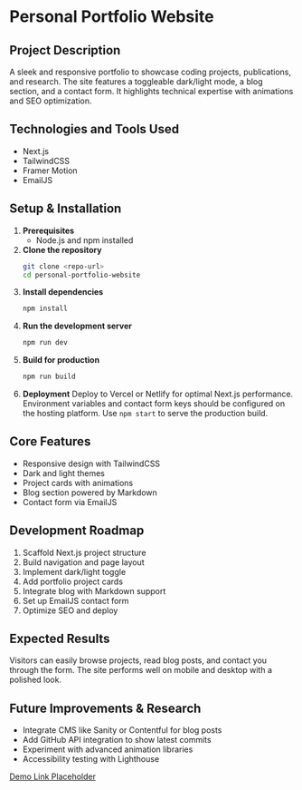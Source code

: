 # Personal Portfolio Website

## Project Description
A sleek and responsive portfolio to showcase coding projects, publications, and research. The site features a toggleable dark/light mode, a blog section, and a contact form. It highlights technical expertise with animations and SEO optimization.

## Technologies and Tools Used
- Next.js
- TailwindCSS
- Framer Motion
- EmailJS

## Setup & Installation
1. **Prerequisites**
   - Node.js and npm installed
2. **Clone the repository**
   ```bash
   git clone <repo-url>
   cd personal-portfolio-website
   ```
3. **Install dependencies**
   ```bash
   npm install
   ```
4. **Run the development server**
   ```bash
   npm run dev
   ```
5. **Build for production**
   ```bash
   npm run build
   ```
6. **Deployment**
   Deploy to Vercel or Netlify for optimal Next.js performance. Environment variables and contact form keys should be configured on the hosting platform. Use `npm start` to serve the production build.

## Core Features
- Responsive design with TailwindCSS
- Dark and light themes
- Project cards with animations
- Blog section powered by Markdown
- Contact form via EmailJS

## Development Roadmap
1. Scaffold Next.js project structure
2. Build navigation and page layout
3. Implement dark/light toggle
4. Add portfolio project cards
5. Integrate blog with Markdown support
6. Set up EmailJS contact form
7. Optimize SEO and deploy

## Expected Results
Visitors can easily browse projects, read blog posts, and contact you through the form. The site performs well on mobile and desktop with a polished look.

## Future Improvements & Research
- Integrate CMS like Sanity or Contentful for blog posts
- Add GitHub API integration to show latest commits
- Experiment with advanced animation libraries
- Accessibility testing with Lighthouse

[Demo Link Placeholder](https://example.com)
